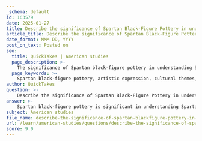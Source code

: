```yaml
---
_schema: default
id: 163579
date: 2025-01-27
title: Describe the significance of Spartan Black-Figure Pottery in understanding Spartan culture.
article_title: Describe the significance of Spartan Black-Figure Pottery in understanding Spartan culture.
date_format: MMM DD, YYYY
post_on_text: Posted on
seo:
  title: QuickTakes | American studies
  page_description: >-
    The significance of Spartan black-figure pottery in understanding Spartan culture, highlighting its artistic expression, cultural themes, social insights, historical context, and comparative analysis with other Greek city-states.
  page_keywords: >-
    Spartan black-figure pottery, artistic expression, cultural themes, warfare, athletic competitions, daily life, Spartan society, social insights, Spartiates, perioikoi, helots, historical context, burial sites, religious practices, comparative analysis, Greek city-states, militaristic culture, communal identity, ancient Sparta
author: QuickTakes
question: >-
    Describe the significance of Spartan Black-Figure Pottery in understanding Spartan culture.
answer: >-
    Spartan black-figure pottery is significant in understanding Spartan culture for several reasons:\n\n1. **Artistic Expression**: The black-figure pottery style, characterized by black figures painted on a red background, was prevalent in Sparta during the 6th century BC. This artistic choice reflects the aesthetic values of the Spartans and their approach to art, which often emphasized clarity and boldness in design.\n\n2. **Cultural Themes**: The scenes depicted on Spartan black-figure pottery often include themes of warfare, athletic competitions, and daily life. These motifs are crucial for understanding the values and priorities of Spartan society, particularly their emphasis on martial prowess, physical fitness, and communal identity. The frequent representation of warriors and athletic contests highlights the importance of military training and competition in Spartan culture.\n\n3. **Social Insights**: The pottery provides insights into the social structure of Sparta. For instance, the depiction of various social activities and rituals can inform us about the roles of different classes within Spartan society, such as the Spartiates (full citizens), perioikoi (free non-citizens), and helots (serfs). This can help us understand the dynamics of Spartan citizenship and the responsibilities associated with it.\n\n4. **Historical Context**: Archaeological findings of black-figure pottery in various contexts, such as burial sites and sanctuaries, allow historians to piece together aspects of Spartan life and religious practices. For example, pottery found in the Temple of Artemis Orthia provides evidence of the religious significance of certain rituals and the role of pottery in these practices.\n\n5. **Comparative Analysis**: By examining Spartan black-figure pottery alongside pottery from other Greek city-states, scholars can draw comparisons that highlight the unique characteristics of Spartan culture. This comparative approach can reveal how Sparta's values diverged from those of other Greek societies, particularly in terms of their militaristic and communal ethos.\n\nIn summary, Spartan black-figure pottery serves as a vital source of information about the artistic, social, and cultural dimensions of Spartan life. It reflects the society's values, priorities, and identity, making it an essential artifact for understanding the complexities of ancient Sparta.
subject: American studies
file_name: describe-the-significance-of-spartan-blackfigure-pottery-in-understanding-spartan-culture.md
url: /learn/american-studies/questions/describe-the-significance-of-spartan-blackfigure-pottery-in-understanding-spartan-culture
score: 9.0
---
```


&nbsp;